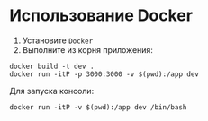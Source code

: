 # Использование Docker

1. Установите `Docker`
2. Выполните из корня приложения:

````
docker build -t dev .
docker run -itP -p 3000:3000 -v $(pwd):/app dev
````

Для запуска консоли:

````
docker run -itP -v $(pwd):/app dev /bin/bash
````